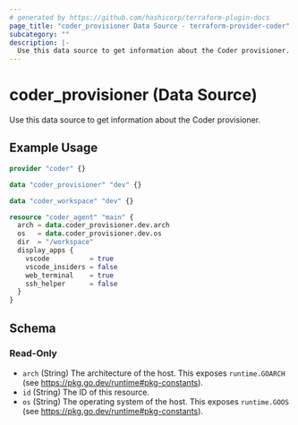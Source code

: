 ```yaml
---
# generated by https://github.com/hashicorp/terraform-plugin-docs
page_title: "coder_provisioner Data Source - terraform-provider-coder"
subcategory: ""
description: |-
  Use this data source to get information about the Coder provisioner.
---
```


# coder_provisioner (Data Source)

Use this data source to get information about the Coder provisioner.

## Example Usage

```terraform
provider "coder" {}

data "coder_provisioner" "dev" {}

data "coder_workspace" "dev" {}

resource "coder_agent" "main" {
  arch = data.coder_provisioner.dev.arch
  os   = data.coder_provisioner.dev.os
  dir  = "/workspace"
  display_apps {
    vscode          = true
    vscode_insiders = false
    web_terminal    = true
    ssh_helper      = false
  }
}
```

<!-- schema generated by tfplugindocs -->
## Schema

### Read-Only

- `arch` (String) The architecture of the host. This exposes `runtime.GOARCH` (see https://pkg.go.dev/runtime#pkg-constants).
- `id` (String) The ID of this resource.
- `os` (String) The operating system of the host. This exposes `runtime.GOOS` (see https://pkg.go.dev/runtime#pkg-constants).
